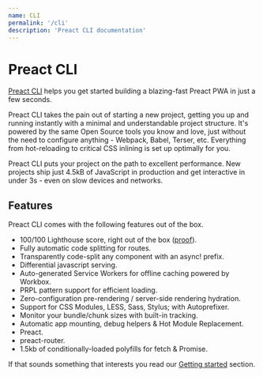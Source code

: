 ```yaml
---
name: CLI
permalink: '/cli'
description: 'Preact CLI documentation'
---
```


# Preact CLI

[Preact CLI](https://github.com/preactjs/preact-cli/) helps you get started building a blazing-fast Preact PWA in just a few seconds.

Preact CLI takes the pain out of starting a new project, getting you up and running instantly with a minimal and understandable project structure. It's powered by the same Open Source tools you know and love, just without the need to configure anything - Webpack, Babel, Terser, etc. Everything from hot-reloading to critical CSS inlining is set up optimally for you. 

Preact CLI puts your project on the path to excellent performance. New projects ship just 4.5kB of JavaScript in production and get interactive in under 3s - even on slow devices and networks.

## Features

Preact CLI comes with the following features out of the box.

- 100/100 Lighthouse score, right out of the box ([proof](https://googlechrome.github.io/lighthouse/viewer/?gist=142af6838482417af741d966e7804346)).
- Fully automatic code splitting for routes.
- Transparently code-split any component with an async! prefix.
- Differential javascript serving.
- Auto-generated Service Workers for offline caching powered by Workbox.
- PRPL pattern support for efficient loading.
- Zero-configuration pre-rendering / server-side rendering hydration.
- Support for CSS Modules, LESS, Sass, Stylus; with Autoprefixer.
- Monitor your bundle/chunk sizes with built-in tracking.
- Automatic app mounting, debug helpers & Hot Module Replacement.
- Preact.
- preact-router.
- 1.5kb of conditionally-loaded polyfills for fetch & Promise.

If that sounds something that interests you read our [Getting started](/cli/getting-started) section.
